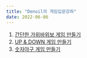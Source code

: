 ```yaml
---
title: "Denoil의 게임입문강좌"
date: 2022-06-06
---
```


1. [간단한 가위바위보 게임 만들기](/ko/galexandria/denoil-intro-to-game-programming/1-rock-paper-scissors)
1. [UP & DOWN 게임 만들기](/ko/galexandria/denoil-intro-to-game-programming/2-up-and-down)
1. [숫자야구 게임 만들기](/ko/galexandria/denoil-intro-to-game-programming/3-number-baseball)
